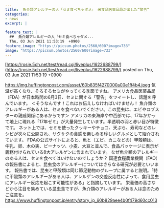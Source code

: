 ```yaml
---
title:  魚介類アレルギーの人「セミ食べちゃダメ」 米食品医薬品局が出した“警告”  
categories:
- news
excerpt: |
  
feature_text: |
  ##  魚介類アレルギーの人「セミ食べちゃダメ...
  Thu, 03 Jun 2021 11:53:19  +0900
feature_image: "https://picsum.photos/2560/600?image=733"
image: "https://picsum.photos/2560/600?image=733"
---
```


[https://rosie.5ch.net/test/read.cgi/liveplus/1622688799/](https://rosie.5ch.net/test/read.cgi/liveplus/1622688799/)
posted on Thu, 03 Jun 2021 11:53:19  +0900

<!--more-->

https://img.huffingtonpost.com/asset/60b835f4270000a00e1ff4b4.jpeg 気温が高くなり、そろそろセミがやってくる季節ですね。 アメリカ食品医薬品局（FDA）が日本時間の6月3日、セミに関する「警告」をツイートし、話題を呼んでいます。 ＜そうなんです！これはお伝えしなければいけません！ 魚介類のアレルギーがある人は、セミを食べないでください。この昆虫は、エビやロブスターの親戚関係にあるからです＞ アメリカの東海岸や中西部では、17年かかって地上に現れる「17年ゼミ」が大量発生しています。半透明の羽と赤い目が特徴です。 ネット上では、セミを使ったクッキーやチョコ、天ぷら、寿司などのレシピが次々に公開され、サクサクの食感を楽しめる珍しいグルメとして紹介されています。 FDAの公式サイトによると、魚と（エビ、カニなどの）甲殻類は、牛乳、卵、木の実、ピーナッツ、小麦、大豆と並んで、食品パッケージに表示が義務付けられている8大アレルゲンに含まれています。 なぜ魚介類のアレルギーのある人は、セミを食べてはいけないのでしょうか？ 国連食糧農業機関（FAO）の報告書によると、昆虫食のアレルギーについてはさらなる研究が必要といいます。 報告書では、昆虫と甲殻類は同じ節足動物のグループに属すると説明。「特に甲殻類のアレルギーがある人は、アレルゲンの交差反応性によって、食用昆虫にアレルギー反応を起こす可能性がある」と指摘しています。 栄養価の高さなどから注目を集めている昆虫食ですが、魚介類のアレルギーがある人は念のためご注意を。 https://www.huffingtonpost.jp/entry/story_jp_60b829aee4b0f479d60cc013
